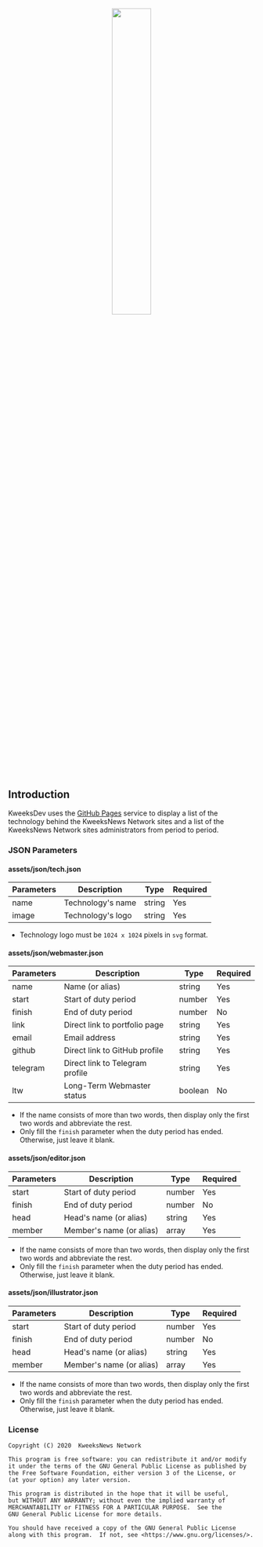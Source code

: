 # <p align="center"><img width="40%" src="https://developers.kweeksnews.com/assets/images/kweeksdev.svg"></p>

## Introduction

KweeksDev uses the [GitHub Pages](https://pages.github.com//) service to display a list of the technology behind the KweeksNews Network sites and a list of the KweeksNews Network sites administrators from period to period.

### JSON Parameters

#### assets/json/tech.json

| Parameters | Description       | Type   | Required |
| ---------- | ----------------- | ------ | -------- |
| name       | Technology's name | string | Yes      |
| image      | Technology's logo | string | Yes      |

- Technology logo must be `1024 x 1024` pixels in `svg` format.

#### assets/json/webmaster.json

| Parameters | Description                     | Type    | Required |
| ---------- | ------------------------------- | ------- | -------- |
| name       | Name (or alias)                 | string  | Yes      |
| start      | Start of duty period            | number  | Yes      |
| finish     | End of duty period              | number  | No       |
| link       | Direct link to portfolio page   | string  | Yes      |
| email      | Email address                   | string  | Yes      |
| github     | Direct link to GitHub profile   | string  | Yes      |
| telegram   | Direct link to Telegram profile | string  | Yes      |
| ltw        | Long-Term Webmaster status      | boolean | No       |

- If the name consists of more than two words, then display only the first two words and abbreviate the rest.
- Only fill the `finish` parameter when the duty period has ended. Otherwise, just leave it blank.

#### assets/json/editor.json

| Parameters | Description              | Type   | Required |
| ---------- | ------------------------ | ------ | -------- |
| start      | Start of duty period     | number | Yes      |
| finish     | End of duty period       | number | No       |
| head       | Head's name (or alias)   | string | Yes      |
| member     | Member's name (or alias) | array  | Yes      |

- If the name consists of more than two words, then display only the first two words and abbreviate the rest.
- Only fill the `finish` parameter when the duty period has ended. Otherwise, just leave it blank.

#### assets/json/illustrator.json

| Parameters | Description              | Type   | Required |
| ---------- | ------------------------ | ------ | -------- |
| start      | Start of duty period     | number | Yes      |
| finish     | End of duty period       | number | No       |
| head       | Head's name (or alias)   | string | Yes      |
| member     | Member's name (or alias) | array  | Yes      |

- If the name consists of more than two words, then display only the first two words and abbreviate the rest.
- Only fill the `finish` parameter when the duty period has ended. Otherwise, just leave it blank.

### License

```
Copyright (C) 2020  KweeksNews Network

This program is free software: you can redistribute it and/or modify
it under the terms of the GNU General Public License as published by
the Free Software Foundation, either version 3 of the License, or
(at your option) any later version.

This program is distributed in the hope that it will be useful,
but WITHOUT ANY WARRANTY; without even the implied warranty of
MERCHANTABILITY or FITNESS FOR A PARTICULAR PURPOSE.  See the
GNU General Public License for more details.

You should have received a copy of the GNU General Public License
along with this program.  If not, see <https://www.gnu.org/licenses/>.
```
